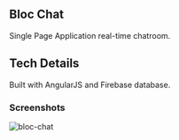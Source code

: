 ## Bloc Chat
Single Page Application real-time chatroom.

## Tech Details

Built with AngularJS and Firebase database.

### Screenshots
![bloc-chat](https://user-images.githubusercontent.com/28276414/43361172-2b66d648-927d-11e8-9174-0170a0e3772a.png)
